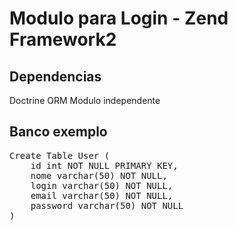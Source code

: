 <h1>Modulo para Login - Zend Framework2</h1>

<h2>Dependencias</h2>

<p>
Doctrine ORM
Modulo independente
</p>

<h2>Banco exemplo</h2>

<pre>
Create Table User (
	id int NOT NULL PRIMARY KEY,
	nome varchar(50) NOT NULL,
	login varchar(50) NOT NULL,
	email varchar(50) NOT NULL,
	password varchar(50) NOT NULL
)
</pre>